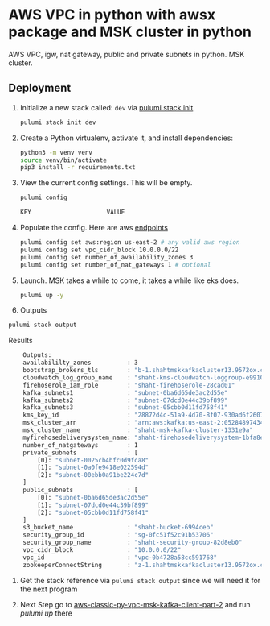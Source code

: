 
# AWS VPC in python with awsx package and MSK cluster in python

AWS VPC, igw, nat gateway, public and private subnets in python. MSK cluster.

## Deployment

1. Initialize a new stack called: `dev` via [pulumi stack init](https://www.pulumi.com/docs/reference/cli/pulumi_stack_init/).

   ```bash
   pulumi stack init dev
   ```

1. Create a Python virtualenv, activate it, and install dependencies:
   ```bash
   python3 -m venv venv
   source venv/bin/activate
   pip3 install -r requirements.txt
   ```

1. View the current config settings. This will be empty.

   ```bash
   pulumi config
   ```

   ```bash
   KEY                     VALUE
   ```

1. Populate the config.  Here are aws [endpoints](https://docs.aws.amazon.com/general/latest/gr/rande.html)

      ```bash
   pulumi config set aws:region us-east-2 # any valid aws region
   pulumi config set vpc_cidr_block 10.0.0.0/22
   pulumi config set number_of_availability_zones 3
   pulumi config set number_of_nat_gateways 1 # optional
   ```

1. Launch.  MSK takes a while to come, it takes a while like eks does.

   ```bash
   pulumi up -y
   ```

1. Outputs

```bash
pulumi stack output
```

  Results
```bash
    Outputs:
    availabililty_zones          : 3
    bootstrap_brokers_tls        : "b-1.shahtmskkafkacluster13.9572ox.c6.kafka.us-east-2.amazonaws.com:9094,b-2.shahtmskkafkacluster13.9572ox.c6.kafka.us-east-2.amazonaws.com:9094,b-3.shahtmskkafkacluster13.9572ox.c6.kafka.us-east-2.amazonaws.com:9094"
    cloudwatch_log_group_name    : "shaht-kms-cloudwatch-loggroup-e991096"
    firehoserole_iam_role        : "shaht-firehoserole-28cad01"
    kafka_subnets1               : "subnet-0ba6d65de3ac2d55e"
    kafka_subnets2               : "subnet-07dcd0e44c39bf899"
    kafka_subnets3               : "subnet-05cbb0d11fd758f41"
    kms_key_id                   : "28872d4c-51a9-4d70-8f07-930ad6f26075"
    msk_cluster_arn              : "arn:aws:kafka:us-east-2:052848974346:cluster/shaht-msk-kafka-cluster-1331e9a/9428f84b-ad0e-4ff8-acf2-e5ef5702608d-6"
    msk_cluster_name             : "shaht-msk-kafka-cluster-1331e9a"
    myfirehosedeliverysystem_name: "shaht-firehosedeliverysystem-1bfa8ea"
    number_of_natgateways        : 1
    private_subnets              : [
        [0]: "subnet-0025cb4bfc0d9fca8"
        [1]: "subnet-0a0fe9418e022594d"
        [2]: "subnet-00ebb0a91be224c7d"
    ]
    public_subnets               : [
        [0]: "subnet-0ba6d65de3ac2d55e"
        [1]: "subnet-07dcd0e44c39bf899"
        [2]: "subnet-05cbb0d11fd758f41"
    ]
    s3_bucket_name               : "shaht-bucket-6994ceb"
    security_group_id            : "sg-0fc51f52c91b53706"
    security_group_name          : "shaht-security-group-82d8eb0"
    vpc_cidr_block               : "10.0.0.0/22"
    vpc_id                       : "vpc-0b4728a58cc591768"
    zookeeperConnectString       : "z-1.shahtmskkafkacluster13.9572ox.c6.kafka.us-east-2.amazonaws.com:2181,z-2.shahtmskkafkacluster13.9572ox.c6.kafka.us-east-2.amazonaws.com:2181,z-3.shahtmskkafkacluster13.9572ox.c6.kafka.us-east-2.amazonaws.com:2181"
```

1. Get the stack reference via `pulumi stack output` since we will need it for the next program

1. Next Step go to [aws-classic-py-vpc-msk-kafka-client-part-2](aws-classic-py-vpc-msk-kafka-client-part-2) and run *pulumi up* there